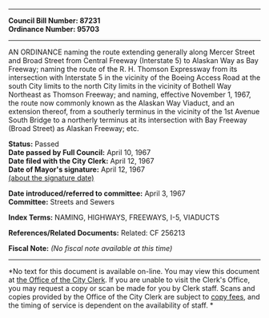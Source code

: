 * * * * *  
  
**Council Bill Number: [](#h0)[](#h2)87231**   
**Ordinance Number: 95703**  
  
* * * * *  
  
AN ORDINANCE naming the route extending generally along Mercer Street and Broad Street from Central Freeway (Interstate 5) to Alaskan Way as Bay Freeway; naming the route of the R. H. Thomson Expressway from its intersection with Interstate 5 in the vicinity of the Boeing Access Road at the south City limits to the north City limits in the vicinity of Bothell Way Northeast as Thomson Freeway; and naming, effective November 1, 1967, the route now commonly known as the Alaskan Way Viaduct, and an extension thereof, from a southerly terminus in the vicinity of the 1st Avenue South Bridge to a northerly terminus at its intersection with Bay Freeway (Broad Street) as Alaskan Freeway; etc.  
  
**Status:** Passed   
**Date passed by Full Council:** April 10, 1967   
**Date filed with the City Clerk:** April 12, 1967   
**Date of Mayor's signature:** April 12, 1967   
[(about the signature date)](/~public/approvaldate.htm)   
  
  
**Date introduced/referred to committee:** April 3, 1967   
**Committee:** Streets and Sewers   
  
**Index Terms:** NAMING, HIGHWAYS, FREEWAYS, I-5, VIADUCTS  
  
**References/Related Documents:** Related: CF 256213  
  
**Fiscal Note:** *(No fiscal note available at this time)*  
  
* * * * *  
  
*No text for this document is available on-line. You may view this document at [the Office of the City Clerk](http://www.seattle.gov/leg/clerk/contactUs.htm). If you are unable to visit the Clerk's Office, you may request a copy or scan be made for you by Clerk staff. Scans and copies provided by the Office of the City Clerk are subject to [copy fees](http://clerk.seattle.gov/~public/clerkfees.htm), and the timing of service is dependent on the availability of staff. *  
  
  
